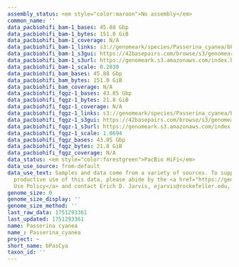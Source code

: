 ```yaml
---
assembly_status: <em style="color:maroon">No assembly</em>
common_name: ''
data_pacbiohifi_bam-1_bases: 45.88 Gbp
data_pacbiohifi_bam-1_bytes: 151.0 GiB
data_pacbiohifi_bam-1_coverage: N/A
data_pacbiohifi_bam-1_links: s3://genomeark/species/Passerina_cyanea/bPasCya1/genomic_data/pacbio_hifi/<br>
data_pacbiohifi_bam-1_s3gui: https://42basepairs.com/browse/s3/genomeark/species/Passerina_cyanea/bPasCya1/genomic_data/pacbio_hifi/
data_pacbiohifi_bam-1_s3url: https://genomeark.s3.amazonaws.com/index.html?prefix=species/Passerina_cyanea/bPasCya1/genomic_data/pacbio_hifi/
data_pacbiohifi_bam-1_scale: 0.2830
data_pacbiohifi_bam_bases: 45.88 Gbp
data_pacbiohifi_bam_bytes: 151.0 GiB
data_pacbiohifi_bam_coverage: N/A
data_pacbiohifi_fqgz-1_bases: 43.85 Gbp
data_pacbiohifi_fqgz-1_bytes: 21.8 GiB
data_pacbiohifi_fqgz-1_coverage: N/A
data_pacbiohifi_fqgz-1_links: s3://genomeark/species/Passerina_cyanea/bPasCya1/genomic_data/pacbio_hifi/<br>
data_pacbiohifi_fqgz-1_s3gui: https://42basepairs.com/browse/s3/genomeark/species/Passerina_cyanea/bPasCya1/genomic_data/pacbio_hifi/
data_pacbiohifi_fqgz-1_s3url: https://genomeark.s3.amazonaws.com/index.html?prefix=species/Passerina_cyanea/bPasCya1/genomic_data/pacbio_hifi/
data_pacbiohifi_fqgz-1_scale: 1.8694
data_pacbiohifi_fqgz_bases: 43.85 Gbp
data_pacbiohifi_fqgz_bytes: 21.8 GiB
data_pacbiohifi_fqgz_coverage: N/A
data_status: <em style="color:forestgreen">PacBio HiFi</em>
data_use_source: from-default
data_use_text: Samples and data come from a variety of sources. To support fair and
  productive use of this data, please abide by the <a href="https://genome10k.soe.ucsc.edu/data-use-policies/">Data
  Use Policy</a> and contact Erich D. Jarvis, ejarvis@rockefeller.edu, with any questions.
genome_size: 0
genome_size_display: ''
genome_size_method: ''
last_raw_data: 1751293361
last_updated: 1751293361
name: Passerina cyanea
name_: Passerina_cyanea
project: ~
short_name: bPasCya
taxon_id: ''
---
```

